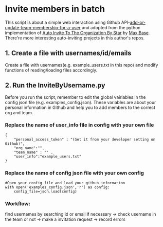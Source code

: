 # Invite members in batch

This script is about a simple web interaction using Github API-[add-or-update-team-membership-for-a-user](https://docs.github.com/en/rest/reference/teams#add-or-update-team-membership-for-a-user) and adopted from the python implementation of [Auto Invite To The Organization By Star](https://github.com/BaseMax/AutoInviteToOrgByStar#auto-invite-to-the-organization-by-star) by [Max Base](https://github.com/BaseMax). There're more interesting auto-inviting projects in this author's repos. 

## 1. Create a file with usernames/id/emails

Create a file with usernames(e.g. example_users.txt in this repo) and modify functions of reading/loading files accordingly. 

## 2. Run the InviteByUsername.py

Before you run the script, remember to edit the global vairiables in the config json file (e.g. examples_config.json). These variables are about your personal information in Github and help you to add members to the correct org and team. 

### Replace the name of user_info file in config with your own file
```
{
    "personal_access_token" : "(Get it from your developer setting on Github)",  
    "org_name":"",
    "team_name" : "" ,
    "user_info":"example_users.txt"
}
```
### Replace the name of config json file with your own config
```
#Open your config file and load your github information
with open('examples_config.json','r') as config:
    config_file=json.load(config)
``` 

### Workflow:

find usernames by searching id or email if necessary -> check username in the team or not -> make a invitation request -> record errors